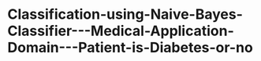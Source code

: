 # Classification-using-Naive-Bayes-Classifier---Medical-Application-Domain---Patient-is-Diabetes-or-no